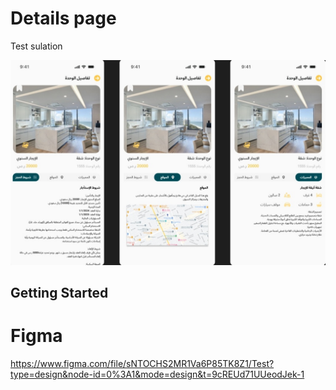 # Details page

Test sulation

![Petails page](details.png)

## Getting Started

# Figma
 https://www.figma.com/file/sNTOCHS2MR1Va6P85TK8Z1/Test?type=design&node-id=0%3A1&mode=design&t=9cREUd71UUeodJek-1

